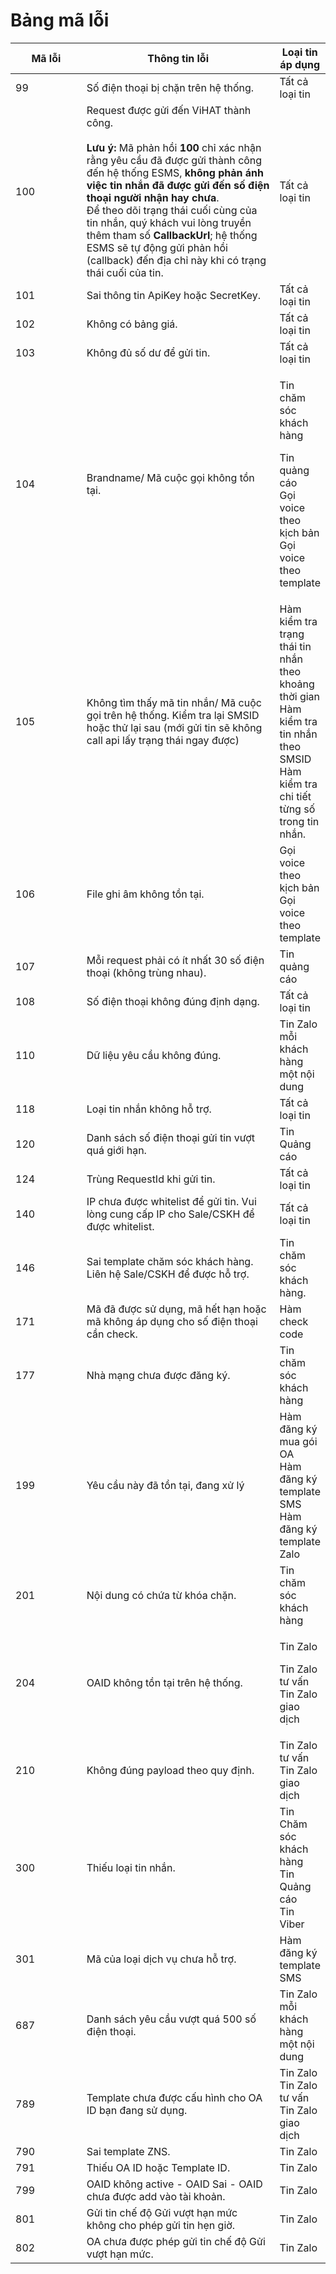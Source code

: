 # Bảng mã lỗi

<table><thead><tr><th width="115">Mã lỗi</th><th width="344">Thông tin lỗi</th><th>Loại tin áp dụng</th></tr></thead><tbody><tr><td>99</td><td>Số điện thoại bị chặn trên hệ thống.</td><td>Tất cả loại tin</td></tr><tr><td>100</td><td>Request được gửi đến ViHAT thành công.<br><br><strong>Lưu ý:</strong> Mã phản hồi <strong>100</strong> chỉ xác nhận rằng yêu cầu đã được gửi thành công đến hệ thống ESMS, <strong>không phản ánh việc tin nhắn đã được gửi đến số điện thoại người nhận hay chưa</strong>.<br>Để theo dõi trạng thái cuối cùng của tin nhắn, quý khách vui lòng truyền thêm tham số <strong>CallbackUrl</strong>; hệ thống ESMS sẽ tự động gửi phản hồi (callback) đến địa chỉ này khi có trạng thái cuối của tin.</td><td>Tất cả loại tin</td></tr><tr><td>101</td><td>Sai thông tin ApiKey hoặc SecretKey.</td><td>Tất cả loại tin</td></tr><tr><td>102</td><td>Không có bảng giá.</td><td>Tất cả loại tin</td></tr><tr><td>103</td><td>Không đủ số dư để gửi tin.</td><td>Tất cả loại tin</td></tr><tr><td>104</td><td>Brandname/ Mã cuộc gọi không tồn tại.</td><td><p>Tin chăm sóc khách hàng</p><p>Tin quảng cáo<br>Gọi voice theo kịch bản<br>Gọi voice theo template</p></td></tr><tr><td>105</td><td>Không tìm thấy mã tin nhắn/ Mã cuộc gọi trên hệ thống. Kiểm tra lại SMSID hoặc thử lại sau (mới gửi tin sẽ không call api lấy trạng thái ngay được)<br></td><td>Hàm kiểm tra trạng thái tin nhắn theo khoảng thời gian<br>Hàm kiểm tra tin nhắn theo SMSID<br>Hàm kiểm tra chi tiết từng số trong tin nhắn.</td></tr><tr><td>106</td><td>File ghi âm không tồn tại.</td><td>Gọi voice theo kịch bản<br>Gọi voice theo template</td></tr><tr><td>107</td><td>Mỗi request phải có ít nhất 30 số điện thoại (không trùng nhau).</td><td>Tin quảng cáo</td></tr><tr><td>108</td><td>Số điện thoại không đúng định dạng.</td><td>Tất cả loại tin</td></tr><tr><td>110</td><td>Dữ liệu yêu cầu không đúng.</td><td>Tin Zalo mỗi khách hàng một nội dung</td></tr><tr><td>118</td><td>Loại tin nhắn không hỗ trợ.</td><td>Tất cả loại tin</td></tr><tr><td>120</td><td>Danh sách số điện thoại gửi tin vượt quá giới hạn.</td><td>Tin Quảng cáo</td></tr><tr><td>124</td><td>Trùng RequestId khi gửi tin.</td><td>Tất cả loại tin</td></tr><tr><td>140</td><td>IP chưa được whitelist để gửi tin. Vui lòng cung cấp IP cho Sale/CSKH để được whitelist.</td><td>Tất cả loại tin</td></tr><tr><td>146</td><td>Sai template chăm sóc khách hàng. Liên hệ Sale/CSKH để được hỗ trợ.</td><td>Tin chăm sóc khách hàng.</td></tr><tr><td>171</td><td>Mã đã được sử dụng, mã hết hạn hoặc mã không áp dụng cho số điện thoại cần check.</td><td>Hàm check code</td></tr><tr><td>177</td><td>Nhà mạng chưa được đăng ký.</td><td>Tin chăm sóc khách hàng</td></tr><tr><td>199</td><td>Yêu cầu này đã tồn tại, đang xử lý</td><td>Hàm đăng ký mua gói OA<br>Hàm đăng ký template SMS<br>Hàm đăng ký template Zalo</td></tr><tr><td>201</td><td>Nội dung có chứa từ khóa chặn.</td><td>Tin chăm sóc khách hàng</td></tr><tr><td>204</td><td>OAID không tồn tại trên hệ thống.</td><td><p>Tin Zalo</p><p>Tin Zalo tư vấn<br>Tin Zalo giao dịch</p></td></tr><tr><td>210</td><td>Không đúng payload theo quy định.</td><td>Tin Zalo tư vấn<br>Tin Zalo giao dịch</td></tr><tr><td>300</td><td>Thiếu loại tin nhắn.</td><td>Tin Chăm sóc khách hàng<br>Tin Quảng cáo<br>Tin Viber</td></tr><tr><td>301</td><td>Mã của loại dịch vụ chưa hỗ trợ.</td><td>Hàm đăng ký template SMS</td></tr><tr><td>687</td><td>Danh sách yêu cầu vượt quá 500 số điện thoại.</td><td>Tin Zalo mỗi khách hàng một nội dung</td></tr><tr><td>789</td><td>Template chưa được cấu hình cho OA ID bạn đang sử dụng.</td><td>Tin Zalo<br>Tin Zalo tư vấn<br>Tin Zalo giao dịch</td></tr><tr><td>790</td><td>Sai template ZNS.</td><td>Tin Zalo</td></tr><tr><td>791</td><td>Thiếu OA ID hoặc Template ID.</td><td>Tin Zalo</td></tr><tr><td>799</td><td>OAID không active - OAID Sai - OAID chưa được add vào tài khoản.</td><td>Tin Zalo</td></tr><tr><td>801</td><td>Gửi tin chế độ Gửi vượt hạn mức không cho phép gửi tin hẹn giờ.</td><td>Tin Zalo</td></tr><tr><td>802</td><td>OA chưa được phép gửi tin chế độ Gửi vượt hạn mức.</td><td>Tin Zalo</td></tr></tbody></table>

